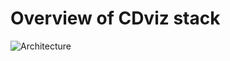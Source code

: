 # Overview of CDviz stack

![Architecture](/architectures/Drawing_2024-11-22-cdviz-architecture.excalidraw.svg)

